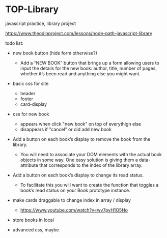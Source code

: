 # TOP-Library
javascript practice, library project

https://www.theodinproject.com/lessons/node-path-javascript-library


todo list:
- new book button (hide form otherwise?)
    - Add a “NEW BOOK” button that brings up a form allowing users to input the details for the new book: author, title, number of pages, whether it’s been read and anything else you might want.
- basic css for site
    - header
    - footer
    - card-display
- css for new book
    - appears when click "new book" on top of everythign else
    - disappears if "cancel" or did add new book


- Add a button on each book’s display to remove the book from the library. 
    - You will need to associate your DOM elements with the actual book objects in some way. One easy solution is giving them a data-attribute that corresponds to the index of the library array.
- Add a button on each book’s display to change its read status. 
    - To facilitate this you will want to create the function that toggles a book’s read status on your Book prototype instance.
- make cards draggable to change index in array / display
    - https://www.youtube.com/watch?v=wv7pvH1O5Ho
- store books in local
- advanced css, maybe